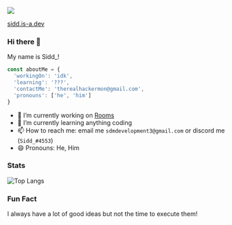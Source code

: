 ![](https://komarev.com/ghpvc/?username=uh-sid&color=orange)

[sidd.is-a.dev](https://sidd.is-a.dev)

### Hi there 👋

My name is Sidd_!

```js
const aboutMe = {
  'workingOn': 'idk',
  'learning': '???',
  'contactMe': 'therealhackermon@gmail.com',
  'pronouns': ['he', 'him']
}

```


- 🔭 I’m currently working on [Rooms](https://rooms.glitch.me)
- 🌱 I’m currently learning anything coding
- 📫 How to reach me: email me `sdmdevelopment3@gmail.com` or discord me (`Sidd_#4553`)
- 😄 Pronouns: He, Him


### Stats

![Top Langs](https://github-readme-stats.vercel.app/api/top-langs/?username=uh-sid)


### Fun Fact

I always have a lot of good ideas but not the time to execute them!
